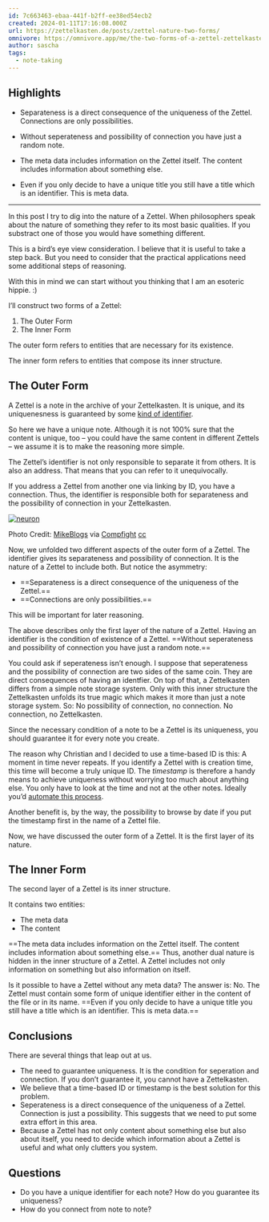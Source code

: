 ```yaml
---
id: 7c663463-ebaa-441f-b2ff-ee38ed54ecb2
created: 2024-01-11T17:16:08.000Z
url: https://zettelkasten.de/posts/zettel-nature-two-forms/
omnivore: https://omnivore.app/me/the-two-forms-of-a-zettel-zettelkasten-method-18cf81be2d1
author: sascha
tags:
  - note-taking
---
```


## Highlights

- Separateness is a direct consequence of the uniqueness of the Zettel.
Connections are only possibilities.  

- Without seperateness and possibility of connection you have just a random note. 

- The meta data includes information on the Zettel itself. The content includes information about something else. 

- Even if you only decide to have a unique title you still have a title which is an identifier. This is meta data. 

---

In this post I try to dig into the nature of a Zettel. When philosophers speak about the nature of something they refer to its most basic qualities. If you substract one of those you would have something different.

This is a bird’s eye view consideration. I believe that it is useful to take a step back. But you need to consider that the practical applications need some additional steps of reasoning.

With this in mind we can start without you thinking that I am an esoteric hippie. :)

I’ll construct two forms of a Zettel:

1. The Outer Form
2. The Inner Form

The outer form refers to entities that are necessary for its existence. 

The inner form refers to entities that compose its inner structure.

## The Outer Form

A Zettel is a note in the archive of your Zettelkasten. It is unique, and its uniquenesness is guaranteed by some [kind of identifier](http://www.christiantietze.de/posts/2014/02/add-identity/).

So here we have a unique note. Although it is not 100% sure that the content is unique, too – you could have the same content in different Zettels – we assume it is to make the reasoning more simple. 

The Zettel’s identifier is not only responsible to separate it from others. It is also an address. That means that you can refer to it unequivocally. 

If you address a Zettel from another one via linking by ID, you have a connection. Thus, the identifier is responsible both for separateness and the possibility of connection in your Zettelkasten.

[![neuron](https://proxy-prod.omnivore-image-cache.app/0x0,sYOxMlU-EhJAQMzj_NIwkBH7GLrWYci-lLpLWHfQjFc0/https://zettelkasten.de/img/blog/201411151930_neuron.jpg)](https://zettelkasten.de/img/blog/201411151930%5Fneuron.jpg)

Photo Credit: [MikeBlogs](https://www.flickr.com/photos/31477768@N00/3101400087/) via [Compfight](http://compfight.com/) [cc](https://creativecommons.org/licenses/by/2.0/)

Now, we unfolded two different aspects of the outer form of a Zettel. The identifier gives its separateness and possibility of connection. It is the nature of a Zettel to include both. But notice the asymmetry: 

* ==Separateness is a direct consequence of the uniqueness of the Zettel.==
* ==Connections are only possibilities.==

This will be important for later reasoning.

The above describes only the first layer of the nature of a Zettel. Having an identifier is the condition of existence of a Zettel. ==Without seperateness and possibility of connection you have just a random note.==

You could ask if seperateness isn’t enough. I suppose that seperateness and the possibility of connection are two sides of the same coin. They are direct consequences of having an identfier. On top of that, a Zettelkasten differs from a simple note storage system. Only with this inner structure the Zettelkasten unfolds its true magic which makes it more than just a note storage system. So: No possibility of connection, no connection. No connection, no Zettelkasten.

Since the necessary condition of a note to be a Zettel is its uniqueness, you should guarantee it for every note you create. 

The reason why Christian and I decided to use a time-based ID is this: A moment in time never repeats. If you identify a Zettel with is creation time, this time will become a truly unique ID. The _timestamp_ is therefore a handy means to achieve uniqueness without worrying too much about anything else. You only have to look at the time and not at the other notes. Ideally you’d [automate this process](http://zettelkasten.de/posts/zettel-note-header-in-nvalt/).

Another benefit is, by the way, the possibility to browse by date if you put the timestamp first in the name of a Zettel file.

Now, we have discussed the outer form of a Zettel. It is the first layer of its nature.

## The Inner Form

The second layer of a Zettel is its inner structure. 

It contains two entities:

* The meta data
* The content

==The meta data includes information on the Zettel itself. The content includes information about something else.== Thus, another dual nature is hidden in the inner structure of a Zettel. A Zettel includes not only information on something but also information on itself.

Is it possible to have a Zettel without any meta data? The answer is: No. The Zettel must contain some form of unique identifier either in the content of the file or in its name. ==Even if you only decide to have a unique title you still have a title which is an identifier. This is meta data.== 

## Conclusions

There are several things that leap out at us. 

* The need to guarantee uniqueness. It is the condition for seperation and connection. If you don’t guarantee it, you cannot have a Zettelkasten.
* We believe that a time-based ID or timestamp is the best solution for this problem.
* Seperateness is a direct consequence of the uniqueness of a Zettel. Connection is just a possibility. This suggests that we need to put some extra effort in this area.
* Because a Zettel has not only content about something else but also about itself, you need to decide which information about a Zettel is useful and what only clutters you system.

## Questions

* Do you have a unique identifier for each note? How do you guarantee its uniqueness?
* How do you connect from note to note?